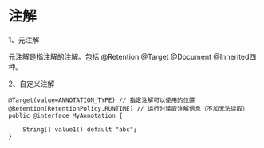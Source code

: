# 注解

1、元注解

元注解是指注解的注解。包括  @Retention @Target @Document @Inherited四种。

2、自定义注解

```
@Target(value=ANNOTATION_TYPE) // 指定注解可以使用的位置
@Retention(RetentionPolicy.RUNTIME) // 运行时读取注解信息（不加无法读取）
public @interface MyAnnotation {

    String[] value1() default "abc";
}
```



